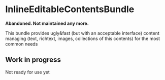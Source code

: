 InlineEditableContentsBundle
============================

**Abandoned. Not maintained any more.**

This bundle provides ugly&fast (but with an acceptable interface) content managing (text, richtext, images, collections of this contents) for the most common needs

Work in progress
----------------
Not ready for use yet

